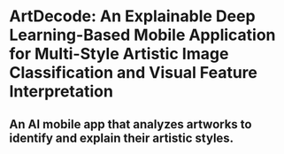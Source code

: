 # ArtDecode: An Explainable Deep Learning-Based Mobile Application for Multi-Style Artistic Image Classification and Visual Feature Interpretation
## An AI mobile app that analyzes artworks to identify and explain their artistic styles.
